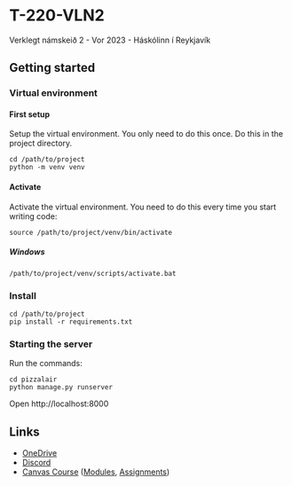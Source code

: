 # T-220-VLN2
Verklegt námskeið 2 - Vor 2023 - Háskólinn í Reykjavík

## Getting started
### Virtual environment 
#### First setup
Setup the virtual environment. You only need to do this once. Do this in the project directory.
```
cd /path/to/project
python -m venv venv
```

#### Activate
Activate the virtual environment. You need to do this every time you start writing code:
```
source /path/to/project/venv/bin/activate
```

##### Windows
```
/path/to/project/venv/scripts/activate.bat
```

### Install
```
cd /path/to/project
pip install -r requirements.txt
```

### Starting the server
Run the commands:
```
cd pizzalair
python manage.py runserver
```

Open http://localhost:8000



## Links
* [OneDrive](https://reykjavikuniversity-my.sharepoint.com/:f:/r/personal/bjarkit22_ru_is/Documents/T-220-VLN2?csf=1&web=1&e=mCPupA)
* [Discord](https://discord.com/channels/1099577819748638780/1099587766150508687)
* [Canvas Course](https://reykjavik.instructure.com/courses/6838) ([Modules](https://reykjavik.instructure.com/courses/6838/modules), [Assignments](https://reykjavik.instructure.com/courses/6838/assignments))
